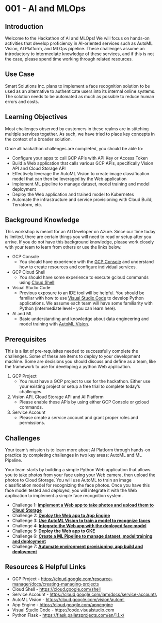 # 001 - AI and MLOps

## Introduction
Welcome to the Hackathon of AI and MLOps! We will focus on hands-on activities that develop proficiency in AI-oriented services such as AutoML Vision, AI Platform, and MLOps pipeline. These challenges assume an introductory to intermediate knowledge of these services, and if this is not the case, please spend time working through related resources.

## Use Case
Smart Solutions Inc. plans to implement a face recognition solution to be used as an alternative to authenticate users into its internal online systems. The solution needs to be automated as much as possible to reduce human errors and costs. 

## Learning Objectives
Most challenges observed by customers in these realms are in stitching multiple services together. As such, we have tried to place key concepts in the context of a broader solution.

Once all hackathon challenges are completed, you should be able to:
- Configure your apps to call GCP APIs with API Key or Access Token
- Build a Web application that calls various GCP APIs, specifically Vision API and Cloud Storage API  
- Effectively leverage the AutoML Vision to create image classification model that can then be leveraged by the Web application
- Implement ML pipeline to manage dataset, model training and model deployment
- Deploy the Web application and trained model to Kubernetes 
- Automate the infrastructure and service provisioning with Cloud Build, Terraform, etc.

## Background Knowledge
This workshop is meant for an AI Developer on Azure. Since our time today is limited, there are certain things you will need to read or setup after you arrive. If you do not have this background knowledge, please work closely with your team to learn from others or use the links below.
- GCP Console
    - You should have experience with the [GCP Console](https://console.cloud.google.com) and understand how to create resources and configure individual services. 
- GCP Cloud Shell
    - You should have some experience to execute gcloud commands using [Cloud Shell](https://cloud.google.com/shell)
- Visual Studio Code
    - Previous exposure to an IDE tool will be helpful. You should be familiar with how to use [Visual Studio Code](https://code.visualstudio.com) to develop Python applications. We assume each team will have some familiarity with Python (intermediate level - you can learn here).
- AI and ML
    - Basic understanding and knowledge about data engineering and model training with [AutoML Vision](https://cloud.google.com/vision/automl).

## Prerequisites
This is a list of pre-requisites needed to successfully complete the challenges.  Some of these are items to deploy to your development machine.  Some are decisions you should discuss and define as a team, like the framework to use for developing a python Web application.

1. GCP Project
    - You must have a GCP project to use for the hackathon. Either use your existing project or setup a free trial to complete today’s challenges.
2. Vision API, Cloud Storage API and AI Platform
    - Please enable these APIs by using either GCP Console or gcloud commands.
3. Service Account
    - Please create a service account and grant proper roles and permissions.

## Challenges
Your team’s mission is to learn more about AI Platform through hands-on practice by completing challenges in two key areas: AutoML and ML Pipeline.

Your team starts by building a simple Python Web application that allows you to take photos from your face using your Web camera, then upload the photos to Cloud Storage. You will use AutoML to train an image classification model for recognizing the face photos. Once you have this face model tested and deployed, you will integrate it with the Web application to implement a simple face recognition system.

- Challenge 1: **[Implement a Web app to take photos and upload them to Cloud Storage](https://github.com/danielwnn/GCP-Hackathon/tree/main/001-AIandMLOps/Challenge-1)**
- Challenge 2: **[Deploy the Web app to App Engine](https://github.com/danielwnn/GCP-Hackathon/tree/main/001-AIandMLOps/Challenge-2)**
- Challenge 3: **[Use AutoML Vision to train a model to recognize faces](https://github.com/danielwnn/GCP-Hackathon/tree/main/001-AIandMLOps/Challenge-3)**
- Challenge 4: **[Integrate the Web app with the deployed face model](https://github.com/danielwnn/GCP-Hackathon/tree/main/001-AIandMLOps/Challenge-4)**
- Challenge 5: **[Deploy the Web app to GKE](https://github.com/danielwnn/GCP-Hackathon/tree/main/001-AIandMLOps/Challenge-5)**
- Challenge 6: **[Create a ML Pipeline to manage dataset, model training and deployment](https://github.com/danielwnn/GCP-Hackathon/tree/main/001-AIandMLOps/Challenge-6)**
- Challenge 7: **[Automate environment provisioning, app build and deployment](https://github.com/danielwnn/GCP-Hackathon/tree/main/001-AIandMLOps/Challenge-7)**

## Resources & Helpful Links
- GCP Project - <https://cloud.google.com/resource-manager/docs/creating-managing-projects>
- Cloud Shell - <https://cloud.google.com/shell>
- Service Account - <https://cloud.google.com/iam/docs/service-accounts>
- AutoML Vision - <https://cloud.google.com/vision/automl>
- App Engine - <https://cloud.google.com/appengine>
- Visual Studio Code - <https://code.visualstudio.com>
- Python Flask - <https://flask.palletsprojects.com/en/1.1.x/>   
